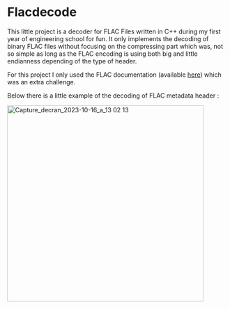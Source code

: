 # Flacdecode

This little project is a decoder for FLAC Files written in C++ during my first year of engineering school for fun.
It only implements the decoding of binary FLAC files without focusing on the compressing part which was, not so simple as long as the FLAC encoding is using both big and little endianness depending of the type of header.

For this project I only used the FLAC documentation (available [here](https://xiph.org/flac/documentation.html)) which was an extra challenge.

Below there is a little example of the decoding of FLAC metadata header :

<img width="450" alt="Capture_decran_2023-10-16_a_13 02 13" src="https://github.com/user-attachments/assets/360e71f6-a1c8-4e36-a478-290c19e8e893">
